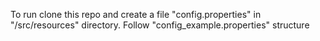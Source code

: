 To run clone this repo and create a file "config.properties" in "/src/resources" directory. Follow "config_example.properties" structure
